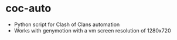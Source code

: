# coc-auto
* Python script for Clash of Clans automation
* Works with genymotion with a vm screen resolution of 1280x720

